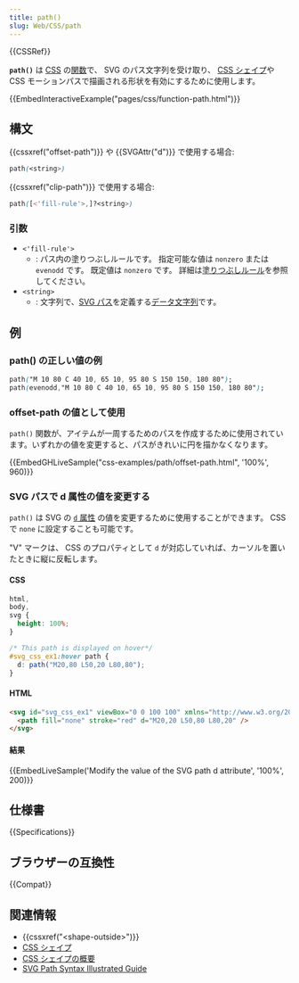 ```yaml
---
title: path()
slug: Web/CSS/path
---
```


{{CSSRef}}

**`path()`** は [CSS](/ja/docs/Web/CSS) の[関数](/ja/docs/Web/CSS/CSS_Functions)で、 SVG のパス文字列を受け取り、 [CSS シェイプ](/ja/docs/Web/CSS/CSS_Shapes)や CSS モーションパスで描画される形状を有効にするために使用します。

{{EmbedInteractiveExample("pages/css/function-path.html")}}

## 構文

{{cssxref("offset-path")}} や {{SVGAttr("d")}} で使用する場合:

```css
path(<string>)
```

{{cssxref("clip-path")}} で使用する場合:

```css
path([<'fill-rule'>,]?<string>)
```

### 引数

- `<'fill-rule'>`
  - : パス内の塗りつぶしルールです。
    指定可能な値は `nonzero` または `evenodd` です。
    既定値は `nonzero` です。
    詳細は[塗りつぶしルール](/ja/docs/Web/SVG/Attribute/fill-rule)を参照してください。
- `<string>`
  - : 文字列で、[SVG パス](/ja/docs/Web/SVG/Element/path)を定義する[データ文字列](/ja/docs/Web/SVG/Attribute/d)です。

## 例

### path() の正しい値の例

```css
path("M 10 80 C 40 10, 65 10, 95 80 S 150 150, 180 80");
path(evenodd,"M 10 80 C 40 10, 65 10, 95 80 S 150 150, 180 80");
```

### offset-path の値として使用

`path()` 関数が、アイテムが一周するためのパスを作成するために使用されています。いずれかの値を変更すると、パスがきれいに円を描かなくなります。

{{EmbedGHLiveSample("css-examples/path/offset-path.html", '100%', 960)}}

### SVG パスで d 属性の値を変更する

`path()` は SVG の [`d` 属性](/ja/docs/Web/SVG/Attribute/d) の値を変更するために使用することができます。 CSS で `none` に設定することも可能です。

"V" マークは、 CSS のプロパティとして `d` が対応していれば、カーソルを置いたときに縦に反転します。

#### CSS

```css
html,
body,
svg {
  height: 100%;
}

/* This path is displayed on hover*/
#svg_css_ex1:hover path {
  d: path("M20,80 L50,20 L80,80");
}
```

#### HTML

```html
<svg id="svg_css_ex1" viewBox="0 0 100 100" xmlns="http://www.w3.org/2000/svg">
  <path fill="none" stroke="red" d="M20,20 L50,80 L80,20" />
</svg>
```

#### 結果

{{EmbedLiveSample('Modify the value of the SVG path d attribute', '100%', 200)}}

## 仕様書

{{Specifications}}

## ブラウザーの互換性

{{Compat}}

## 関連情報

- {{cssxref("&lt;shape-outside&gt;")}}
- [CSS シェイプ](/ja/docs/Web/CSS/CSS_Shapes)
- [CSS シェイプの概要](/ja/docs/Web/CSS/CSS_Shapes/Overview_of_CSS_Shapes)
- [SVG Path Syntax Illustrated Guide](https://css-tricks.com/svg-path-syntax-illustrated-guide/)
